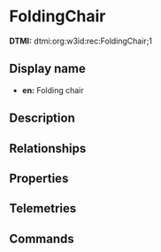 # FoldingChair
**DTMI:** dtmi:org:w3id:rec:FoldingChair;1
## Display name
- **en:** Folding chair
## Description
## Relationships
## Properties
## Telemetries
## Commands
